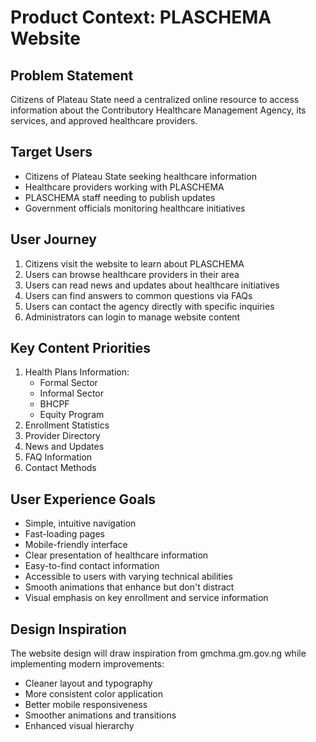 # Product Context: PLASCHEMA Website

## Problem Statement

Citizens of Plateau State need a centralized online resource to access information about the Contributory Healthcare Management Agency, its services, and approved healthcare providers.

## Target Users

- Citizens of Plateau State seeking healthcare information
- Healthcare providers working with PLASCHEMA
- PLASCHEMA staff needing to publish updates
- Government officials monitoring healthcare initiatives

## User Journey

1. Citizens visit the website to learn about PLASCHEMA
2. Users can browse healthcare providers in their area
3. Users can read news and updates about healthcare initiatives
4. Users can find answers to common questions via FAQs
5. Users can contact the agency directly with specific inquiries
6. Administrators can login to manage website content

## Key Content Priorities

1. Health Plans Information:
   - Formal Sector
   - Informal Sector
   - BHCPF
   - Equity Program
2. Enrollment Statistics
3. Provider Directory
4. News and Updates
5. FAQ Information
6. Contact Methods

## User Experience Goals

- Simple, intuitive navigation
- Fast-loading pages
- Mobile-friendly interface
- Clear presentation of healthcare information
- Easy-to-find contact information
- Accessible to users with varying technical abilities
- Smooth animations that enhance but don't distract
- Visual emphasis on key enrollment and service information

## Design Inspiration

The website design will draw inspiration from gmchma.gm.gov.ng while implementing modern improvements:

- Cleaner layout and typography
- More consistent color application
- Better mobile responsiveness
- Smoother animations and transitions
- Enhanced visual hierarchy
